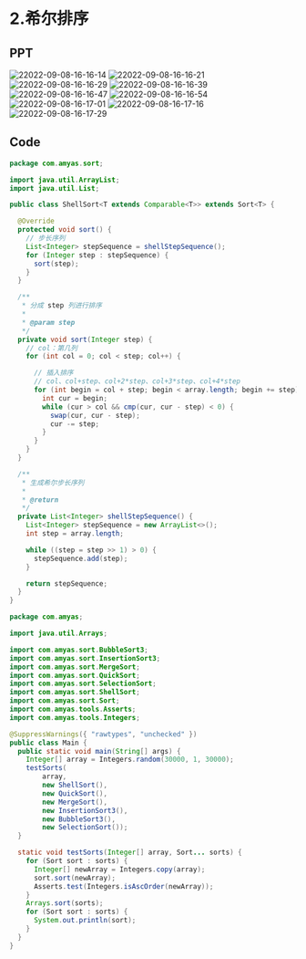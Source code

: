 # 2.希尔排序

## PPT

<img src="https://raw.githubusercontent.com/Amyas/picgo-bed/master/amyas.github.io/22022-09-08-16-16-14.png" alt="22022-09-08-16-16-14" width="" height="" />

<img src="https://raw.githubusercontent.com/Amyas/picgo-bed/master/amyas.github.io/22022-09-08-16-16-21.png" alt="22022-09-08-16-16-21" width="" height="" />

<img src="https://raw.githubusercontent.com/Amyas/picgo-bed/master/amyas.github.io/22022-09-08-16-16-29.png" alt="22022-09-08-16-16-29" width="" height="" />

<img src="https://raw.githubusercontent.com/Amyas/picgo-bed/master/amyas.github.io/22022-09-08-16-16-39.png" alt="22022-09-08-16-16-39" width="" height="" />

<img src="https://raw.githubusercontent.com/Amyas/picgo-bed/master/amyas.github.io/22022-09-08-16-16-47.png" alt="22022-09-08-16-16-47" width="" height="" />

<img src="https://raw.githubusercontent.com/Amyas/picgo-bed/master/amyas.github.io/22022-09-08-16-16-54.png" alt="22022-09-08-16-16-54" width="" height="" />

<img src="https://raw.githubusercontent.com/Amyas/picgo-bed/master/amyas.github.io/22022-09-08-16-17-01.png" alt="22022-09-08-16-17-01" width="" height="" />

<img src="https://raw.githubusercontent.com/Amyas/picgo-bed/master/amyas.github.io/22022-09-08-16-17-16.png" alt="22022-09-08-16-17-16" width="" height="" />

<img src="https://raw.githubusercontent.com/Amyas/picgo-bed/master/amyas.github.io/22022-09-08-16-17-29.png" alt="22022-09-08-16-17-29" width="" height="" />

## Code

```java
package com.amyas.sort;

import java.util.ArrayList;
import java.util.List;

public class ShellSort<T extends Comparable<T>> extends Sort<T> {

  @Override
  protected void sort() {
    // 步长序列
    List<Integer> stepSequence = shellStepSequence();
    for (Integer step : stepSequence) {
      sort(step);
    }
  }

  /**
   * 分成 step 列进行排序
   *
   * @param step
   */
  private void sort(Integer step) {
    // col：第几列
    for (int col = 0; col < step; col++) {

      // 插入排序
      // col、col+step、col+2*step、col+3*step、col+4*step
      for (int begin = col + step; begin < array.length; begin += step) {
        int cur = begin;
        while (cur > col && cmp(cur, cur - step) < 0) {
          swap(cur, cur - step);
          cur -= step;
        }
      }
    }
  }

  /**
   * 生成希尔步长序列
   *
   * @return
   */
  private List<Integer> shellStepSequence() {
    List<Integer> stepSequence = new ArrayList<>();
    int step = array.length;

    while ((step = step >> 1) > 0) {
      stepSequence.add(step);
    }

    return stepSequence;
  }
}
```

```java
package com.amyas;

import java.util.Arrays;

import com.amyas.sort.BubbleSort3;
import com.amyas.sort.InsertionSort3;
import com.amyas.sort.MergeSort;
import com.amyas.sort.QuickSort;
import com.amyas.sort.SelectionSort;
import com.amyas.sort.ShellSort;
import com.amyas.sort.Sort;
import com.amyas.tools.Asserts;
import com.amyas.tools.Integers;

@SuppressWarnings({ "rawtypes", "unchecked" })
public class Main {
  public static void main(String[] args) {
    Integer[] array = Integers.random(30000, 1, 30000);
    testSorts(
        array,
        new ShellSort(),
        new QuickSort(),
        new MergeSort(),
        new InsertionSort3(),
        new BubbleSort3(),
        new SelectionSort());
  }

  static void testSorts(Integer[] array, Sort... sorts) {
    for (Sort sort : sorts) {
      Integer[] newArray = Integers.copy(array);
      sort.sort(newArray);
      Asserts.test(Integers.isAscOrder(newArray));
    }
    Arrays.sort(sorts);
    for (Sort sort : sorts) {
      System.out.println(sort);
    }
  }
}
```
